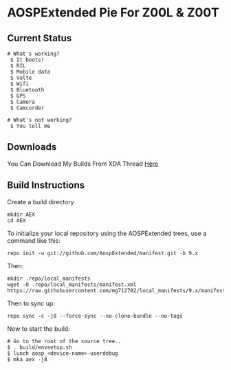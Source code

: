 AOSPExtended Pie For Z00L & Z00T
=======================

Current Status
--------------
```
# What's working?
 $ It boots!
 $ RIL
 $ Mobile data
 $ Volte
 $ Wifi
 $ Bluetooth
 $ GPS
 $ Camera
 $ Camcorder
```
```
# What's not working?
 $ You tell me
```
Downloads
--------

You Can Download My Builds From XDA Thread [Here](https://forum.xda-developers.com/zenfone-2-laser/development/rom-aospextended-rom-v6-2-t3890825)

Build Instructions
------------------
Create a build directory

	mkdir AEX
	cd AEX

To initialize your local repository using the AOSPExtended trees, use a command like this:

    repo init -u git://github.com/AospExtended/manifest.git -b 9.x

Then:

    mkdir .repo/local_manifests
    wget -O .repo/local_manifests/manifest.xml https://raw.githubusercontent.com/mg712702/local_manifests/9.x/manifest.xml

Then to sync up:

    repo sync -c -j8 --force-sync --no-clone-bundle --no-tags

Now to start the build:

```
# Go to the root of the source tree..
$ . build/envsetup.sh
$ lunch aosp_<device-name>-userdebug
$ mka aex -j8
```
